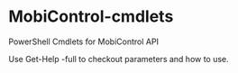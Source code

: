 # MobiControl-cmdlets
PowerShell Cmdlets for MobiControl API

Use Get-Help <functionname or scriptname> -full to checkout parameters and how to use.
